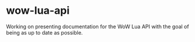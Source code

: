 # wow-lua-api
Working on presenting documentation for the WoW Lua API with the goal of being as up to date as possible.
